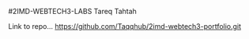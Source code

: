 #2IMD-WEBTECH3-LABS
Tareq Tahtah

Link to repo...
https://github.com/Taqqhub/2imd-webtech3-portfolio.git